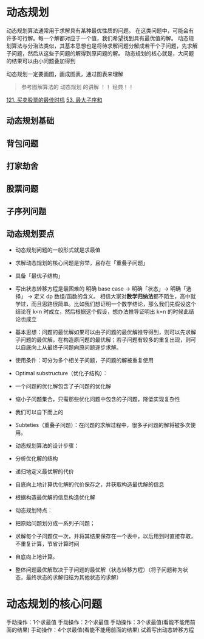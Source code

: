 # 动态规划
动态规划算法通常用于求解具有某种最优性质的问题。
在这类问题中，可能会有许多可行解。每一个解都对应于一个值，我们希望找到具有最优值的解。
动态规划算法与分治法类似，其基本思想也是将待求解问题分解成若干个子问题，先求解子问题，然后从这些子问题的解得到原问题的解。
动态规划的核心就是，大问题的结果可以由小问题叠加得到

动态规划一定要画图，画成图表，通过图表来理解
> 参考图解算法的 动态规划 的讲解 ！！ 经典！！

[121. 买卖股票的最佳时机](https://leetcode-cn.com/problems/best-time-to-buy-and-sell-stock/)
[53. 最大子序和](https://leetcode-cn.com/problems/maximum-subarray/)

## 动态规划基础
## 背包问题
## 打家劫舍
## 股票问题
## 子序列问题
## 



## 动态规划要点
- 动态规划问题的一般形式就是求最值
- 求解动态规划的核心问题是穷举，且存在「重叠子问题」
- 具备「最优子结构」
- 写出状态转移方程是最困难的
明确 base case -> 明确「状态」-> 明确「选择」 -> 定义 dp 数组/函数的含义。
相信大家对**数学归纳法**都不陌生，高中就学过，而且思路很简单。比如我们想证明一个数学结论，那么我们先假设这个结论在 k<n 时成立，然后根据这个假设，想办法推导证明出 k=n 的时候此结论也成立


- 基本思想：问题的最优解如果可以由子问题的最优解推导得到，则可以先求解子问题的最优解，在构造原问题的最优解；若子问题有较多的重复出现，则可以自底向上从最终子问题向原问题逐步求解。
 - 使用条件：可分为多个相关子问题，子问题的解被重复使用
 - Optimal substructure（优化子结构）：
 - 一个问题的优化解包含了子问题的优化解
 - 缩小子问题集合，只需那些优化问题中包含的子问题，降低实现复杂性
 - 我们可以自下而上的
 - Subteties（重叠子问题）：在问题的求解过程中，很多子问题的解将被多次使用。
- 动态规划算法的设计步骤：
 - 分析优化解的结构
 - 递归地定义最优解的代价
 - 自底向上地计算优化解的代价保存之，并获取构造最优解的信息
 - 根据构造最优解的信息构造优化解
- 动态规划特点：
 - 把原始问题划分成一系列子问题；
 - 求解每个子问题仅一次，并将其结果保存在一个表中，以后用到时直接存取，不重复计算，节省计算时间
 - 自底向上地计算。
 - 整体问题最优解取决于子问题的最优解（状态转移方程）（将子问题称为状态，最终状态的求解归结为其他状态的求解）

# 动态规划的核心问题
手动操作：1个求最值
手动操作：2个求最值
手动操作：3个求最值(看能不能用前面的结果)
手动操作：4个求最值(看能不能用前面的结果)
试着写出动态转移方程